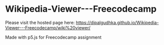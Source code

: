 # Wikipedia-Viewer---Freecodecamp

Please visit the hosted page here: https://dipalgudhka.github.io/Wikipedia-Viewer---Freecodecamp/wiki%20viewer/

Made with  p5.js for Freecodecamp assignment

